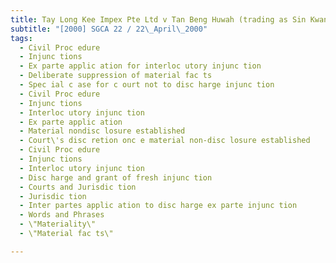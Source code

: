 ```yaml
---
title: Tay Long Kee Impex Pte Ltd v Tan Beng Huwah (trading as Sin Kwang Wah) 
subtitle: "[2000] SGCA 22 / 22\_April\_2000"
tags:
  - Civil Proc edure
  - Injunc tions
  - Ex parte applic ation for interloc utory injunc tion
  - Deliberate suppression of material fac ts
  - Spec ial c ase for c ourt not to disc harge injunc tion
  - Civil Proc edure
  - Injunc tions
  - Interloc utory injunc tion
  - Ex parte applic ation
  - Material nondisc losure established
  - Court\'s disc retion onc e material non-disc losure established
  - Civil Proc edure
  - Injunc tions
  - Interloc utory injunc tion
  - Disc harge and grant of fresh injunc tion
  - Courts and Jurisdic tion
  - Jurisdic tion
  - Inter partes applic ation to disc harge ex parte injunc tion
  - Words and Phrases
  - \"Materiality\"
  - \"Material fac ts\"

---
```


